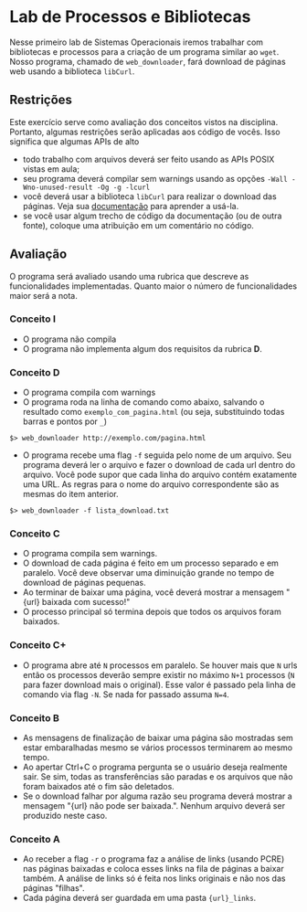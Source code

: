 # Lab de Processos e Bibliotecas

Nesse primeiro lab de Sistemas Operacionais iremos trabalhar com bibliotecas e processos para a criação de um programa similar ao `wget`. Nosso programa, chamado de  `web_downloader`, fará download de páginas web usando a biblioteca `libCurl`.

## Restrições

Este exercício serve como avaliação dos conceitos vistos na disciplina. Portanto, algumas restrições serão aplicadas aos código de vocês. Isso significa que algumas APIs de alto

- todo trabalho com arquivos deverá ser feito usando as APIs POSIX vistas em aula;
- seu programa deverá compilar sem warnings usando as opções `-Wall -Wno-unused-result -Og -g -lcurl`
- você deverá usar a biblioteca `libCurl` para realizar o download das páginas. Veja sua [documentação](https://curl.se/libcurl/c/libcurl-easy.html) para aprender a usá-la.
- se você usar algum trecho de código da documentação (ou de outra fonte), coloque uma atribuição em um comentário no código.

## Avaliação

O programa será avaliado usando uma rubrica que descreve as funcionalidades implementadas. Quanto maior o número de funcionalidades maior será a nota.

### Conceito **I**

- O programa não compila
- O programa não implementa algum dos requisitos da rubrica  **D**.

### Conceito **D**

- O programa compila com warnings
- O programa roda na linha de comando como abaixo, salvando o resultado como `exemplo_com_pagina.html` (ou seja, substituindo todas barras e pontos por `_`)

`$> web_downloader http://exemplo.com/pagina.html`

- O programa recebe uma flag `-f` seguida pelo nome de um arquivo. Seu programa deverá ler o arquivo e fazer o download de cada url dentro do arquivo. Você pode supor que cada linha do arquivo contém exatamente uma URL. As regras para o nome do arquivo correspondente são as mesmas do item anterior.

`$> web_downloader -f lista_download.txt`


### Conceito **C**

- O programa compila sem warnings.
- O download de cada página é feito em um processo separado e em paralelo. Você deve observar uma diminuição grande no tempo de download de páginas pequenas.
- Ao terminar de baixar uma página, você deverá mostrar a mensagem "{url} baixada com sucesso!"
- O processo principal só termina depois que todos os arquivos foram baixados.

### **Conceito C+**

- O programa abre até `N` processos em paralelo. Se houver mais que `N` urls então os processos deverão sempre existir no máximo `N+1` processos (`N` para fazer download mais o original). Esse valor é passado pela linha de comando via flag `-N`. Se nada for passado assuma `N=4`.

### Conceito **B**

- As mensagens de finalização de baixar uma página são mostradas sem estar embaralhadas mesmo se vários processos terminarem ao mesmo tempo.
- Ao apertar Ctrl+C o programa pergunta se o usuário deseja realmente sair. Se sim, todas as transferências são paradas e os arquivos que não foram baixados até o fim são deletados.
- Se o download falhar por alguma razão seu programa deverá mostrar a mensagem "{url} não pode ser baixada.". Nenhum arquivo deverá ser produzido neste caso.

### Conceito **A**

- Ao receber a flag `-r` o programa faz a análise de links (usando PCRE) nas páginas baixadas e coloca esses links na fila de páginas a baixar também. A análise de links só é feita nos links originais e não nos das páginas "filhas".
- Cada página deverá ser guardada em uma pasta `{url}_links`.

